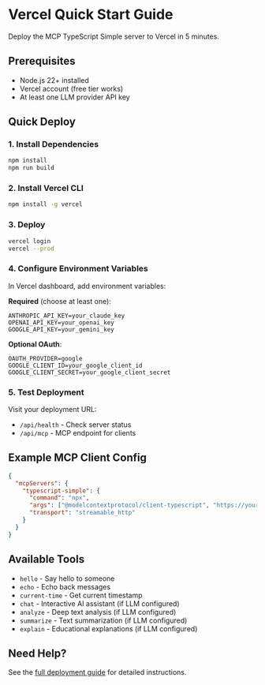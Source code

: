 # Vercel Quick Start Guide

Deploy the MCP TypeScript Simple server to Vercel in 5 minutes.

## Prerequisites

- Node.js 22+ installed
- Vercel account (free tier works)
- At least one LLM provider API key

## Quick Deploy

### 1. Install Dependencies

```bash
npm install
npm run build
```

### 2. Install Vercel CLI

```bash
npm install -g vercel
```

### 3. Deploy

```bash
vercel login
vercel --prod
```

### 4. Configure Environment Variables

In Vercel dashboard, add environment variables:

**Required** (choose at least one):
```
ANTHROPIC_API_KEY=your_claude_key
OPENAI_API_KEY=your_openai_key
GOOGLE_API_KEY=your_gemini_key
```

**Optional OAuth**:
```
OAUTH_PROVIDER=google
GOOGLE_CLIENT_ID=your_google_client_id
GOOGLE_CLIENT_SECRET=your_google_client_secret
```

### 5. Test Deployment

Visit your deployment URL:
- `/api/health` - Check server status
- `/api/mcp` - MCP endpoint for clients

## Example MCP Client Config

```json
{
  "mcpServers": {
    "typescript-simple": {
      "command": "npx",
      "args": ["@modelcontextprotocol/client-typescript", "https://your-project.vercel.app/api/mcp"],
      "transport": "streamable_http"
    }
  }
}
```

## Available Tools

- `hello` - Say hello to someone
- `echo` - Echo back messages
- `current-time` - Get current timestamp
- `chat` - Interactive AI assistant (if LLM configured)
- `analyze` - Deep text analysis (if LLM configured)
- `summarize` - Text summarization (if LLM configured)
- `explain` - Educational explanations (if LLM configured)

## Need Help?

See the [full deployment guide](./vercel-deployment.md) for detailed instructions.